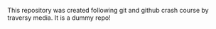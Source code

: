 <!-- This repository was created following git and github crash course by traversy media -->

This repository was created following git and github crash course by traversy media. It is a dummy repo! 